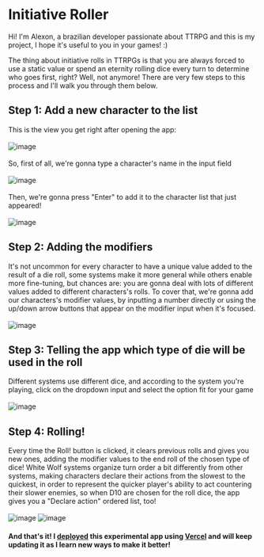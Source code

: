 # Initiative Roller

Hi! I'm Alexon, a brazilian developer passionate about TTRPG and this is my project, I hope it's useful to you in your games! :)

The thing about initiative rolls in TTRPGs is that you are always forced to use a static value or spend an eternity rolling dice every turn to determine who goes first, right? Well, not anymore!
There are very few steps to this process and I'll walk you through them below.

## Step 1: Add a new character to the list
This is the view you get right after opening the app:  
<br>
![image](https://user-images.githubusercontent.com/107624296/223900398-a71d761e-bf5b-4f3e-b651-7490320b0c04.png)  
<br>
So, first of all, we're gonna type a character's name in the input field  
<br>
![image](https://user-images.githubusercontent.com/107624296/223900784-d538b090-20b6-4a1d-acec-3ecd62409264.png)  
<br>
Then, we're gonna press "Enter" to add it to the character list that just appeared!  
<br>
![image](https://user-images.githubusercontent.com/107624296/223900924-835ac06d-52b2-4f77-8058-174bafbdb691.png)

## Step 2: Adding the modifiers
It's not uncommon for every character to have a unique value added to the result of a die roll, some systems make it more general while others enable more fine-tuning, but chances are: you are gonna deal with lots of different values added to different characters's rolls. To cover that, we're gonna add our characters's modifier values, by inputting a number directly or using the up/down arrow buttons that appear on the modifier input when it's focused.  
<br>
![image](https://user-images.githubusercontent.com/107624296/223902506-7a2f9d00-d65d-41fa-88bb-047a0ad4da7a.png)

## Step 3: Telling the app which type of die will be used in the roll
Different systems use different dice, and according to the system you're playing, click on the dropdown input and select the option fit for your game  
<br>
![image](https://user-images.githubusercontent.com/107624296/223903530-f19b9428-1251-4793-bcb9-2c16dfe5fde6.png)

## Step 4: Rolling!
Every time the Roll! button is clicked, it clears previous rolls and gives you new ones, adding the modifier values to the end roll of the chosen type of dice!
White Wolf systems organize turn order a bit differently from other systems, making characters declare their actions from the slowest to the quickest, in order to represent the quicker player's ability to act countering their slower enemies, so when D10 are chosen for the roll dice, the app gives you a "Declare action" ordered list, too!  
<br>
![image](https://user-images.githubusercontent.com/107624296/223905191-0ceca7eb-a25d-463f-a1c4-ec38e4332fcc.png)
![image](https://user-images.githubusercontent.com/107624296/223905232-783e2d47-0aa0-4cf7-a308-cf80addc582b.png)

#### And that's it! I [deployed](https://initiative-roller.vercel.app/) this experimental app using [Vercel](https://vercel.com/) and will keep updating it as I learn new ways to make it better!


